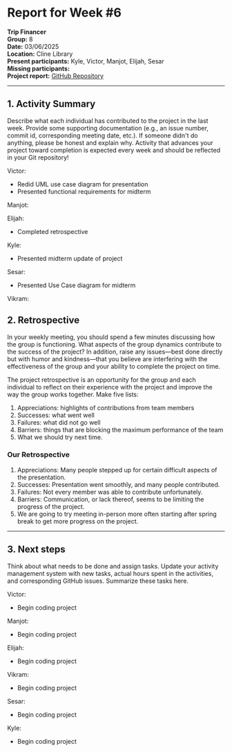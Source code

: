 # Report for Week #6

**Trip Financer**  
**Group:** 8  
**Date:** 03/06/2025  
**Location:** Cline Library  
**Present participants:**   Kyle, Victor, Manjot, Elijah, Sesar      
**Missing participants:**   
**Project report:** [GitHub Repository](https://github.com/sesartrumpet/cs386-pennypilot.git)  

---

## 1. Activity Summary
Describe what each individual has contributed to the project in the last week.  Provide some supporting documentation (e.g., an issue number, commit id, corresponding meeting date, etc.).  If someone didn't do anything, please be honest and explain why. Activity that advances your project toward completion is expected every week and should be reflected in your Git repository!

Victor:  
- Redid UML use case diagram for presentation
- Presented functional requirements for midterm


Manjot:  


Elijah:  
- Completed retrospective

Kyle:  
- Presented midterm update of project

Sesar:  
- Presented Use Case diagram for midterm

Vikram:  

## 2. Retrospective
In your weekly meeting, you should spend a few minutes discussing how the group is functioning. What aspects of the group dynamics contribute to the success of the project? In addition, raise any issues—best done directly but with humor and kindness—that you believe are interfering with the effectiveness of the group and your ability to complete the project on time.

The project retrospective is an opportunity for the group and each individual to reflect on their experience with the project and improve the way the group works together. Make five lists:

1. Appreciations: highlights of contributions from team members
2. Successes: what went well
3. Failures: what did not go well
4. Barriers: things that are blocking the maximum performance of the team
5. What we should try next time.

### Our Retrospective
1. Appreciations: Many people stepped up for certain difficult aspects of the presentation.
2. Successes: Presentation went smoothly, and many people contributed.
3. Failures: Not every member was able to contribute unfortunately.
4. Barriers: Communication, or lack thereof, seems to be limiting the progress of the project.
5. We are going to try meeting in-person more often starting after spring break to get more progress on the project.
---

## 3. Next steps
Think about what needs to be done and assign tasks. Update your activity management system with new tasks, actual hours spent in the activities, and corresponding GitHub issues.  Summarize these tasks here.

Victor:  
- Begin coding project

Manjot:   
- Begin coding project

Elijah:  
- Begin coding project

Vikram:  
- Begin coding project

Sesar:  
- Begin coding project

Kyle:  
- Begin coding project